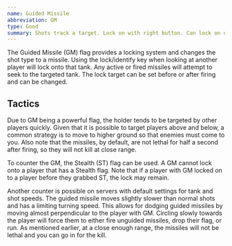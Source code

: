 ```yaml
---
name: Guided Missile
abbreviation: GM
type: Good
summary: Shots track a target. Lock on with right button. Can lock on or retarget after firing.
---
```


The Guided Missile (GM) flag provides a locking system and changes the shot type to a missile. Using the lock/identify key when looking at another player will lock onto that tank. Any active or fired missiles will attempt to seek to the targeted tank. The lock target can be set before or after firing and can be changed.

## Tactics

Due to GM being a powerful flag, the holder tends to be targeted by other players quickly. Given that it is possible to target players above and below, a common strategy is to move to higher ground so that enemies must come to you. Also note that the missiles, by default, are not lethal for half a second after firing, so they will not kill at close range.

To counter the GM, the Stealth (ST) flag can be used. A GM cannot lock onto a player that has a Stealth flag. Note that if a player with GM locked on to a player before they grabbed ST, the lock may remain.

Another counter is possible on servers with default settings for tank and shot speeds. The guided missile moves slightly slower than normal shots and has a limiting turning speed. This allows for dodging guided missiles by moving almost perpendicular to the player with GM. Circling slowly towards the player will force them to either fire unguided missiles, drop their flag, or run. As mentioned earlier, at a close enough range, the missiles will not be lethal and you can go in for the kill.
